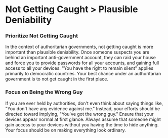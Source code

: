 # Not Getting Caught > Plausible Deniability

### Prioritize Not Getting Caught

In the context of authoritarian governments, not getting caught is more important than plausible deniability. Once someone suspects you are behind an important anti-government account, they can raid your house and force you to provide passwords for all your accounts, and gaining full access to all your devices. "You have the right to remain silent" applies primarily to democratic countries. Your best chance under an authoritarian government is to not get caught in the first place.

### Focus on Being the Wrong Guy

If you are ever held by authorities, don't even think about saying things like, "You don't have any evidence against me." Instead, your efforts should be directed toward implying, "You've got the wrong guy." Ensure that your devices appear normal at first glance. Always assume that someone might gain access to your devices without you having the time to hide anything. Your focus should be on making everything look ordinary.
